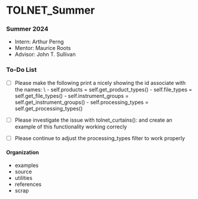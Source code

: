 # TOLNET_Summer

### Summer 2024
- Intern: Arthur Perng
- Mentor: Maurice Roots
- Advisor: John T. Sullivan

### To-Do List
- [ ] Please make the following print a nicely showing the id associate with the names: \\
        - self.products = self.get_product_types()
        - self.file_types = self.get_file_types()
        - self.instrument_groups = self.get_instrument_groups()
        - self.processing_types = self.get_processing_types()
- [ ] Please investigate the issue with tolnet_curtains(): and create an example of this functionality working correcly
- [ ] Please continue to adjust the processing_types filter to work properly


#### Organization
- examples
- source
- utilities
- references
- scrap
